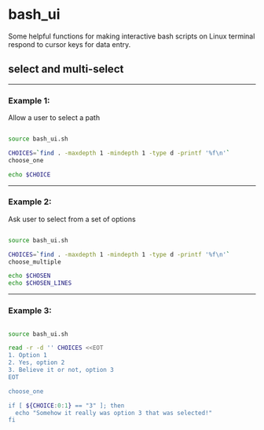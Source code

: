 # bash_ui
Some helpful functions for making interactive bash scripts on Linux terminal respond to cursor keys for data entry.


## select and multi-select

----------
### Example 1:

Allow a user to select a path


```sh

source bash_ui.sh

CHOICES=`find . -maxdepth 1 -mindepth 1 -type d -printf '%f\n'`
choose_one

echo $CHOICE

```


---------
### Example 2:

Ask user to select from a set of options

```sh

source bash_ui.sh

CHOICES=`find . -maxdepth 1 -mindepth 1 -type d -printf '%f\n'`
choose_multiple

echo $CHOSEN
echo $CHOSEN_LINES

```


---------
### Example 3:

```sh

source bash_ui.sh

read -r -d '' CHOICES <<EOT 
1. Option 1 
2. Yes, option 2 
3. Believe it or not, option 3 
EOT 

choose_one

if [ ${CHOICE:0:1} == "3" ]; then 
  echo "Somehow it really was option 3 that was selected!" 
fi 
